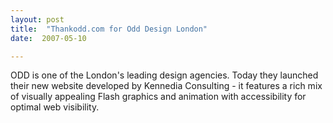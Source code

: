 ```yaml
---
layout: post
title:  "Thankodd.com for Odd Design London"
date:  2007-05-10

---
```


ODD is one of the London's leading design agencies. Today they launched their new website developed by Kennedia Consulting - it features a rich mix of visually appealing Flash graphics and animation with accessibility for optimal web visibility.
